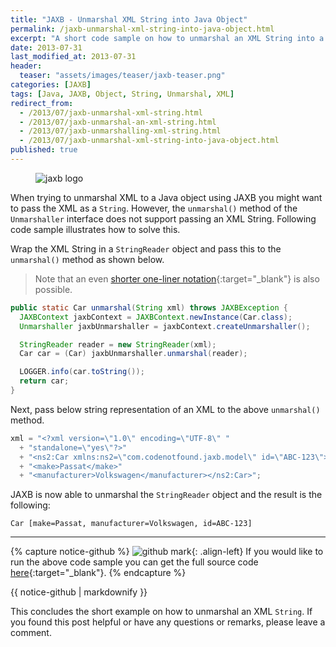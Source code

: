```yaml
---
title: "JAXB - Unmarshal XML String into Java Object"
permalink: /jaxb-unmarshal-xml-string-into-java-object.html
excerpt: "A short code sample on how to unmarshal an XML String into a Java Object using JAXB."
date: 2013-07-31
last_modified_at: 2013-07-31
header:
  teaser: "assets/images/teaser/jaxb-teaser.png"
categories: [JAXB]
tags: [Java, JAXB, Object, String, Unmarshal, XML]
redirect_from:
  - /2013/07/jaxb-unmarshal-xml-string.html
  - /2013/07/jaxb-unmarshal-an-xml-string.html
  - /2013/07/jaxb-unmarshalling-xml-string.html
  - /2013/07/jaxb-unmarshal-xml-string-into-java-object.html
published: true
---
```


<figure>
    <img src="{{ site.url }}/assets/images/logo/jaxb-logo.png" alt="jaxb logo" class="logo">
</figure>

When trying to unmarshal XML to a Java object using JAXB you might want to pass the XML as a `String`. However, the `unmarshal()` method of the `Unmarshaller` interface does not support passing an XML String. Following code sample illustrates how to solve this.

Wrap the XML String in a `StringReader` object and pass this to the `unmarshal()` method as shown below.

> Note that an even [shorter one-liner notation](http://stackoverflow.com/a/9794300/4201470){:target="_blank"} is also possible.

``` java
public static Car unmarshal(String xml) throws JAXBException {
  JAXBContext jaxbContext = JAXBContext.newInstance(Car.class);
  Unmarshaller jaxbUnmarshaller = jaxbContext.createUnmarshaller();

  StringReader reader = new StringReader(xml);
  Car car = (Car) jaxbUnmarshaller.unmarshal(reader);

  LOGGER.info(car.toString());
  return car;
}
```

Next, pass below string representation of an XML to the above `unmarshal()` method.

``` java
xml = "<?xml version=\"1.0\" encoding=\"UTF-8\" "
  + "standalone=\"yes\"?>"
  + "<ns2:Car xmlns:ns2=\"com.codenotfound.jaxb.model\" id=\"ABC-123\">"
  + "<make>Passat</make>"
  + "<manufacturer>Volkswagen</manufacturer></ns2:Car>";
```

JAXB is now able to unmarshal the `StringReader` object and the result is the following:

``` plaintext
Car [make=Passat, manufacturer=Volkswagen, id=ABC-123]
```

---

{% capture notice-github %}
![github mark](/assets/images/logos/github-mark.png){: .align-left}
If you would like to run the above code sample you can get the full source code [here](https://github.com/code-not-found/jaxb/tree/master/jaxb-unmarshal-string){:target="_blank"}.
{% endcapture %}
<div class="notice--info">{{ notice-github | markdownify }}</div>

This concludes the short example on how to unmarshal an XML `String`. If you found this post helpful or have any questions or remarks, please leave a comment.
